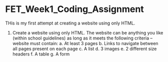 # FET_Week1_Coding_Assignment
THis is my first attempt at creating a website using only HTML. 

1.	Create a website using only HTML. The website can be anything you like (within school guidelines) as long as it meets the following criteria – website must contain:
a.	At least 3 pages
b.	Links to navigate between all pages present on each page
c.	A list
d.	3 images
e.	2 different size headers
f.	A table
g.	A form
